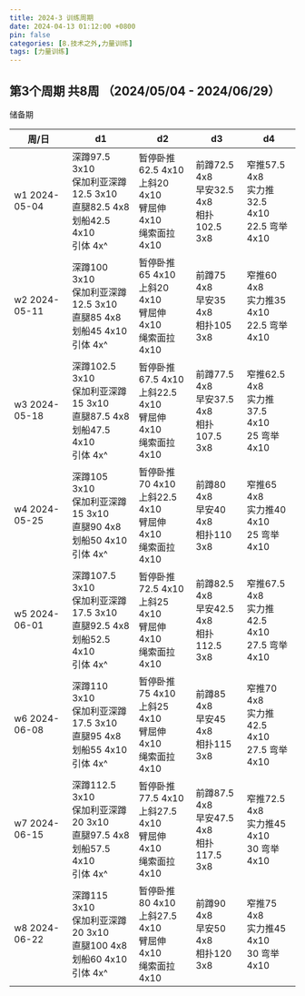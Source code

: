 ```yaml
---
title: 2024-3 训练周期
date: 2024-04-13 01:12:00 +0800
pin: false 
categories: [8.技术之外,力量训练]
tags: [力量训练]
---
```


## 第3个周期 共8周 （2024/05/04 - 2024/06/29） 

储备期

| 周/日 | d1 | d2 | d3 | d4 | 
| -- | -- | -- | -- | -- | 
| w1 2024-05-04 | 深蹲97.5  3x10 <br> 保加利亚深蹲12.5 3x10 <br> 直腿82.5 4x8 <br> 划船42.5 4x10 <br> 引体 4x^ | 暂停卧推62.5 4x10 <br> 上斜20   4x10 <br> 臂屈伸 4x10 <br> 绳索面拉 4x10 | 前蹲72.5 4x8 <br> 早安32.5 4x8 <br> 相扑102.5 3x8  | 窄推57.5 4x8 <br> 实力推32.5 4x10 <br>22.5 弯举 4x10  | 
| w2 2024-05-11 | 深蹲100   3x10 <br> 保加利亚深蹲12.5 3x10 <br> 直腿85   4x8 <br> 划船45   4x10 <br> 引体 4x^ | 暂停卧推65   4x10 <br> 上斜20   4x10 <br> 臂屈伸 4x10 <br> 绳索面拉 4x10 | 前蹲75   4x8 <br> 早安35   4x8 <br> 相扑105   3x8  | 窄推60   4x8 <br> 实力推35   4x10 <br>22.5 弯举 4x10  | 
| w3 2024-05-18 | 深蹲102.5 3x10 <br> 保加利亚深蹲15   3x10 <br> 直腿87.5 4x8 <br> 划船47.5 4x10 <br> 引体 4x^ | 暂停卧推67.5 4x10 <br> 上斜22.5 4x10 <br> 臂屈伸 4x10 <br> 绳索面拉 4x10 | 前蹲77.5 4x8 <br> 早安37.5 4x8 <br> 相扑107.5 3x8  | 窄推62.5 4x8 <br> 实力推37.5 4x10 <br>25   弯举 4x10  | 
| w4 2024-05-25 | 深蹲105   3x10 <br> 保加利亚深蹲15   3x10 <br> 直腿90   4x8 <br> 划船50   4x10 <br> 引体 4x^ | 暂停卧推70   4x10 <br> 上斜22.5 4x10 <br> 臂屈伸 4x10 <br> 绳索面拉 4x10 | 前蹲80   4x8 <br> 早安40   4x8 <br> 相扑110   3x8  | 窄推65   4x8 <br> 实力推40   4x10 <br>25   弯举 4x10  | 
| w5 2024-06-01 | 深蹲107.5 3x10 <br> 保加利亚深蹲17.5 3x10 <br> 直腿92.5 4x8 <br> 划船52.5 4x10 <br> 引体 4x^ | 暂停卧推72.5 4x10 <br> 上斜25   4x10 <br> 臂屈伸 4x10 <br> 绳索面拉 4x10 | 前蹲82.5 4x8 <br> 早安42.5 4x8 <br> 相扑112.5 3x8  | 窄推67.5 4x8 <br> 实力推42.5 4x10 <br>27.5 弯举 4x10  | 
| w6 2024-06-08 | 深蹲110   3x10 <br> 保加利亚深蹲17.5 3x10 <br> 直腿95   4x8 <br> 划船55   4x10 <br> 引体 4x^ | 暂停卧推75   4x10 <br> 上斜25   4x10 <br> 臂屈伸 4x10 <br> 绳索面拉 4x10 | 前蹲85   4x8 <br> 早安45   4x8 <br> 相扑115   3x8  | 窄推70   4x8 <br> 实力推42.5 4x10 <br>27.5 弯举 4x10  | 
| w7 2024-06-15 | 深蹲112.5 3x10 <br> 保加利亚深蹲20   3x10 <br> 直腿97.5 4x8 <br> 划船57.5 4x10 <br> 引体 4x^ | 暂停卧推77.5 4x10 <br> 上斜27.5 4x10 <br> 臂屈伸 4x10 <br> 绳索面拉 4x10 | 前蹲87.5 4x8 <br> 早安47.5 4x8 <br> 相扑117.5 3x8  | 窄推72.5 4x8 <br> 实力推45   4x10 <br>30   弯举 4x10  | 
| w8 2024-06-22 | 深蹲115   3x10 <br> 保加利亚深蹲20   3x10 <br> 直腿100  4x8 <br> 划船60   4x10 <br> 引体 4x^ | 暂停卧推80   4x10 <br> 上斜27.5 4x10 <br> 臂屈伸 4x10 <br> 绳索面拉 4x10 | 前蹲90   4x8 <br> 早安50   4x8 <br> 相扑120   3x8  | 窄推75   4x8 <br> 实力推45   4x10 <br>30   弯举 4x10  | 
